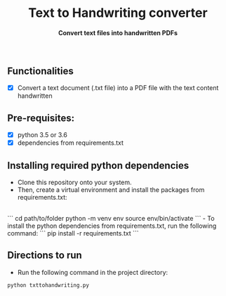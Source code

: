 <p align="center">
	<h1 align="center"> Text to Handwriting converter </h1>
	<h4 align="center"> Convert text files into handwritten PDFs <h4>
</p>
<br>

## Functionalities
- [X] Convert a text document (.txt file) into a PDF file with the text content handwritten

## Pre-requisites:
- [X] python 3.5 or 3.6
- [X] dependencies from requirements.txt

## Installing required python dependencies
- Clone this repository onto your system. 
- Then, create a virtual environment and install the packages from requirements.txt: 
<br>
```
cd path/to/folder
python -m venv env
source env/bin/activate
```
- To install the python dependencies from requirements.txt, run the following command:
```
pip install -r requirements.txt
```


## Directions to run
- Run the following command in the project directory:
```
python txttohandwriting.py
```
